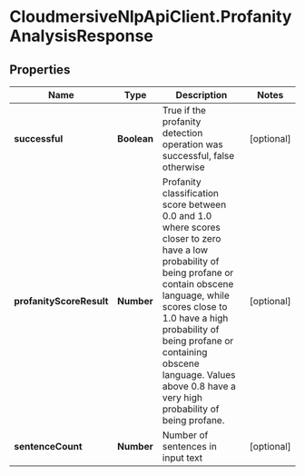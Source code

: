 # CloudmersiveNlpApiClient.ProfanityAnalysisResponse

## Properties
Name | Type | Description | Notes
------------ | ------------- | ------------- | -------------
**successful** | **Boolean** | True if the profanity detection operation was successful, false otherwise | [optional] 
**profanityScoreResult** | **Number** | Profanity classification score between 0.0 and 1.0 where scores closer to zero have a low probability of being profane or contain obscene language, while scores close to 1.0 have a high probability of being profane or containing obscene language.  Values above 0.8 have a very high probability of being profane. | [optional] 
**sentenceCount** | **Number** | Number of sentences in input text | [optional] 


